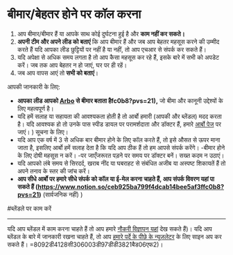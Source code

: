 # बीमार/बेहतर होने पर कॉल करना

1. आप बीमार/बीमार हैं या आपके साथ कोई दुर्घटना हुई है और **काम नहीं कर सकते।**
2. **अपनी टीम और अपने लीड को बताएं** कि आप बीमार हैं और जब आप बेहतर महसूस करने की उम्मीद करते हैं यदि आपका लीड छुट्टियों पर नहीं है या नहीं, तो आप एचआर से संपर्क कर सकते हैं।
3. यदि अपेक्षा से अधिक समय लगता है तो आप कैसा महसूस कर रहे हैं, इसके बारे में सभी को अपडेट करें। जब तक आप बेहतर न हो जाएं, घर पर ही रहें।
4. जब आप वापस आएं तो **सभी को बताएं**।

आपकी जानकारी के लिए:

- **आपका लीड आपको [Arbo](https://www.notion.so/ceb925ba799f4dcab14bee5af3f) से बीमार बताता हैfc0b8?pvs=21),** जो बीमा और कानूनी उद्देश्यों के लिए महत्वपूर्ण है।
- यदि हमें सलाह या सहायता की आवश्यकता होती है तो आर्बो हमारी (आपकी और ब्लेंडल) मदद करता है। यदि आवश्यक हो तो उनके पास स्पीड डायल पर परामर्शदाता और डॉक्टर हैं, हमारे [आर्बो पेज](https://www.notion.so/ceb925ba799f4dcab14bee5af3ffc0b8?pvs=21) पर जाएं। ) सूचना के लिए।
- यदि आप एक वर्ष में 3 से अधिक बार बीमार होने के लिए कॉल करते हैं, तो इसे औसत से ऊपर माना जाता है, इसलिए आर्बो हमें सलाह देता है कि यदि आप ठीक हैं तो हम आपसे संपर्क करेंगे।
-बीमार होने के लिए दोषी महसूस न करें।
-पर जाएँजरूरत पड़ने पर समय पर डॉक्टर बनें। सख्त कदम न उठाएं।
- यदि आपको लंबे समय से सिरदर्द, खराब नींद या घबराहट से संबंधित अजीब या अस्पष्ट शिकायतें हैं तो अपने तनाव के स्तर की जांच करें।
- **आप सीधे आर्बो पर हमारे सीधे संपर्क को कॉल या ई-मेल करना चाहते हैं, आप संपर्क विवरण यहां पा सकते हैं (https://www.notion.so/ceb925ba799f4dcab14bee5af3ffc0b8?pvs=21)** (सार्वजनिक नहीं) )

#ब्लेंडले पर काम करें

---

यदि आप ब्लेंडल में काम करना चाहते हैं तो आप हमारे [नौकरी विज्ञापन यहां](https://blendle.homerun.co/) देख सकते हैं)। यदि आप ब्लेंडल के बारे में जानकारी रखना चाहते हैं, तो आप [हमारे पर्दे के पीछे के न्यूज़लेटर](https://blendle.homerun.co/yes-keep-me-posted/tr/apply?token) के लिए साइन अप कर सकते हैं। =8092डी4128सी306003डी97डीडी3821बैड06एफ2)।